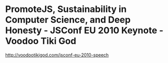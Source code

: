 <!--
id: 1318025104
link: http://kevinisom.info/post/1318025104/promotejs-sustainability-in-computer-science-and-deep
slug: promotejs-sustainability-in-computer-science-and-deep
date: Fri Oct 15 2010 17:14:47 GMT+1300 (NZDT)
raw: {"blog_name":"kevinisom","id":1318025104,"post_url":"http://kevinisom.info/post/1318025104/promotejs-sustainability-in-computer-science-and-deep","slug":"promotejs-sustainability-in-computer-science-and-deep","type":"link","date":"2010-10-15 04:14:47 GMT","timestamp":1287116087,"state":"published","format":"html","reblog_key":"dv0SiWyJ","tags":[],"short_url":"http://tmblr.co/Zw68Yy1EZtUG","highlighted":[],"feed_item":"http://voodootikigod.com/jsconf-eu-2010-speech","from_feed_id":"650234","note_count":0,"title":"PromoteJS, Sustainability in Computer Science, and Deep Honesty - JSConf EU 2010 Keynote - Voodoo Tiki God","url":"http://voodootikigod.com/jsconf-eu-2010-speech","description":""}
publish: 2010-10-015
tags: 
title: PromoteJS, Sustainability in Computer Science, and Deep Honesty - JSConf EU 2010 Keynote - Voodoo Tiki God
-->


PromoteJS, Sustainability in Computer Science, and Deep Honesty - JSConf EU 2010 Keynote - Voodoo Tiki God
==========================================================================================================

<http://voodootikigod.com/jsconf-eu-2010-speech>

